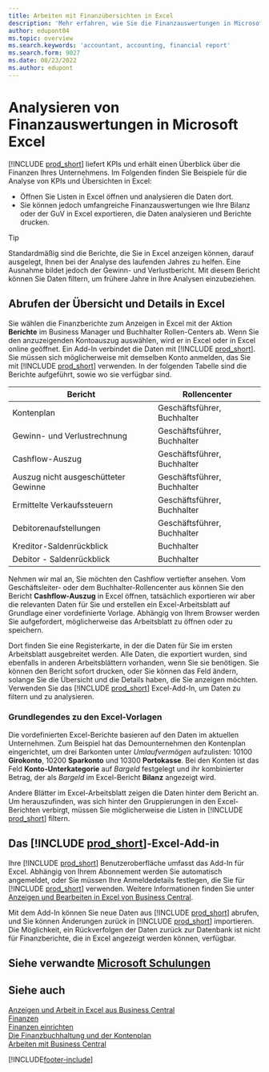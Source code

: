 ```yaml
---
title: Arbeiten mit Finanzübersichten in Excel
description: 'Mehr erfahren, wie Sie die Finanzauswertungen in Microsoft Excel von Business Central für eine bessere Analyse öffnen können.'
author: edupont04
ms.topic: overview
ms.search.keywords: 'accountant, accounting, financial report'
ms.search.form: 9027
ms.date: 08/23/2022
ms.author: edupont
---
```

# <a name="analyzing-financial-statements-in-microsoft-excel"></a><a name="analyzing-financial-statements-in-microsoft-excel"></a><a name="analyzing-financial-statements-in-microsoft-excel"></a>Analysieren von Finanzauswertungen in Microsoft Excel

[!INCLUDE [prod_short](includes/prod_short.md)] liefert KPIs und erhält einen Überblick über die Finanzen Ihres Unternehmens. Im Folgenden finden Sie Beispiele für die Analyse von KPIs und Übersichten in Excel:

* Öffnen Sie Listen in Excel öffnen und analysieren die Daten dort. 
* Sie können jedoch umfangreiche Finanzauswertungen wie Ihre Bilanz oder der GuV in Excel exportieren, die Daten analysieren und Berichte drucken.  

> [!TIP]
> Standardmäßig sind die Berichte, die Sie in Excel anzeigen können, darauf ausgelegt, Ihnen bei der Analyse des laufenden Jahres zu helfen. Eine Ausnahme bildet jedoch der Gewinn- und Verlustbericht. Mit diesem Bericht können Sie Daten filtern, um frühere Jahre in Ihre Analysen einzubeziehen.

## <a name="getting-the-overview-and-the-details-in-excel"></a><a name="getting-the-overview-and-the-details-in-excel"></a><a name="getting-the-overview-and-the-details-in-excel"></a>Abrufen der Übersicht und Details in Excel

Sie wählen die Finanzberichte zum Anzeigen in Excel mit der Aktion **Berichte** im Business Manager und Buchhalter Rollen-Centers ab. Wenn Sie den anzuzeigenden Kontoauszug auswählen, wird er in Excel oder in Excel online geöffnet. Ein Add-In verbindet die Daten mit [!INCLUDE [prod_short](includes/prod_short.md)]. Sie müssen sich möglicherweise mit demselben Konto anmelden, das Sie mit [!INCLUDE [prod_short](includes/prod_short.md)] verwenden. In der folgenden Tabelle sind die Berichte aufgeführt, sowie wo sie verfügbar sind.  


|Bericht  |Rollencenter  |
|---------|---------|
|Kontenplan                 | Geschäftsführer, Buchhalter |
|Gewinn- und Verlustrechnung              | Geschäftsführer, Buchhalter |
|Cashflow-Auszug       | Geschäftsführer, Buchhalter |
|Auszug nicht ausgeschütteter Gewinne| Geschäftsführer, Buchhalter |
|Ermittelte Verkaufssteuern         | Geschäftsführer, Buchhalter |
|Debitorenaufstellungen           | Geschäftsführer, Buchhalter |
|Kreditor-Saldenrückblick         | Buchhalter |
|Debitor - Saldenrückblick      | Buchhalter |

Nehmen wir mal an, Sie möchten den Cashflow vertiefter ansehen. Vom Geschäftsleiter- oder dem Buchhalter-Rollencenter aus können Sie den Bericht **Cashflow-Auszug** in Excel öffnen, tatsächlich exportieren wir aber die relevanten Daten für Sie und erstellen ein Excel-Arbeitsblatt auf Grundlage einer vordefinierte Vorlage. Abhängig von Ihrem Browser werden Sie aufgefordert, möglicherweise das Arbeitsblatt zu öffnen oder zu speichern.  

Dort finden Sie eine Registerkarte, in der die Daten für Sie im ersten Arbeitsblatt ausgebreitet werden. Alle Daten, die exportiert wurden, sind ebenfalls in anderen Arbeitsblättern vorhanden, wenn Sie sie benötigen. Sie können den Bericht sofort drucken, oder Sie können das Feld ändern, solange Sie die Übersicht und die Details haben, die Sie anzeigen möchten. Verwenden Sie das [!INCLUDE [prod_short](includes/prod_short.md)] Excel-Add-In, um Daten zu filtern und zu analysieren.  

### <a name="understanding-the-excel-templates"></a><a name="understanding-the-excel-templates"></a><a name="understanding-the-excel-templates"></a>Grundlegendes zu den Excel-Vorlagen

Die vordefinierten Excel-Berichte basieren auf den Daten im aktuellen Unternehmen. Zum Beispiel hat das Demounternehmen den Kontenplan eingerichtet, um drei Barkonten unter *Umlaufvermögen* aufzulisten: 10100 **Girokonto**, 10200 **Sparkonto** und 10300 **Portokasse**. Bei den Konten ist das Feld **Konto-Unterkategorie** auf *Bargeld* festgelegt und ihr kombinierter Betrag, der als *Bargeld* im Excel-Bericht **Bilanz** angezeigt wird.  

Andere Blätter im Excel-Arbeitsblatt zeigen die Daten hinter dem Bericht an. Um herauszufinden, was sich hinter den Gruppierungen in den Excel-Berichten verbirgt, müssen Sie möglicherweise die Listen in [!INCLUDE [prod_short](includes/prod_short.md)] filtern.  

## <a name="the--excel-add-in"></a><a name="the--excel-add-in"></a><a name="the--excel-add-in"></a>Das [!INCLUDE [prod_short](includes/prod_short.md)]-Excel-Add-in

Ihre [!INCLUDE [prod_short](includes/prod_short.md)] Benutzeroberfläche umfasst das Add-In für Excel. Abhängig von Ihrem Abonnement werden Sie automatisch angemeldet, oder Sie müssen Ihre Anmeldedetails festlegen, die Sie für [!INCLUDE [prod_short](includes/prod_short.md)] verwenden. Weitere Informationen finden Sie unter [Anzeigen und Bearbeiten in Excel von Business Central](across-work-with-excel.md).  

Mit dem Add-In können Sie neue Daten aus [!INCLUDE [prod_short](includes/prod_short.md)] abrufen, und Sie können Änderungen zurück in [!INCLUDE [prod_short](includes/prod_short.md)] importieren. Die Möglichkeit, ein Rückverfolgen der Daten zurück zur Datenbank ist nicht für Finanzberichte, die in Excel angezeigt werden können, verfügbar.  

## <a name="see-related-microsoft-training"></a><a name="see-related-microsoft-training"></a><a name="see-related-microsoft-training"></a>Siehe verwandte [Microsoft Schulungen](/training/modules/configure-powerbi-excel-dynamics-365-business-central/index)

## <a name="see-also"></a><a name="see-also"></a><a name="see-also"></a>Siehe auch

[Anzeigen und Arbeit in Excel aus Business Central](across-work-with-excel.md)  
[Finanzen](finance.md)  
[Finanzen einrichten](finance-setup-finance.md)  
[Die Finanzbuchhaltung und der Kontenplan](finance-general-ledger.md)  
[Arbeiten mit Business Central](ui-work-product.md)  


[!INCLUDE[footer-include](includes/footer-banner.md)]
